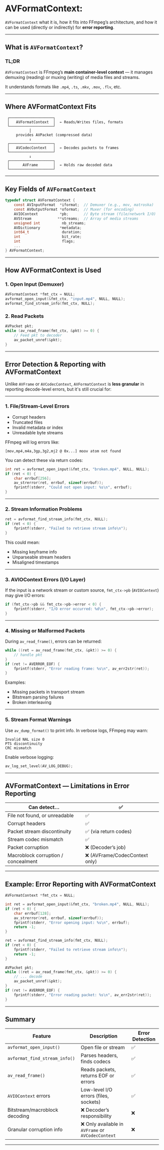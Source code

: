 # AVFormatContext: 

`AVFormatContext` what it is, how it fits into FFmpeg’s architecture, and how it can be used (directly or 
indirectly) for **error reporting**.

---

## What is `AVFormatContext`?

### TL;DR

`AVFormatContext` is FFmpeg’s **main container-level context** — it manages demuxing (reading) or muxing 
(writing) of media files and streams.

It understands formats like `.mp4`, `.ts`, `.mkv`, `.mov`, `.flv`, etc.

---

## Where AVFormatContext Fits

```text
 ┌────────────────────┐
 │   AVFormatContext  │  ← Reads/Writes files, formats
 └────────────────────┘
           │
     provides AVPacket (compressed data)
           ↓
 ┌────────────────────┐
 │   AVCodecContext   │  ← Decodes packets to frames
 └────────────────────┘
           ↓
 ┌────────────────────┐
 │      AVFrame       │  ← Holds raw decoded data
 └────────────────────┘
```

---

## Key Fields of `AVFormatContext`

```c
typedef struct AVFormatContext {
    const AVInputFormat  *iformat;  // Demuxer (e.g., mov, matroska)
    const AVOutputFormat *oformat;  // Muxer (for encoding)
    AVIOContext          *pb;       // Byte stream (file/network I/O)
    AVStream            **streams;  // Array of media streams
    unsigned int          nb_streams;
    AVDictionary         *metadata;
    int64_t               duration;
    int                   bit_rate;
    int                   flags;
    ...
} AVFormatContext;
```

---

## How AVFormatContext is Used

### 1. Open Input (Demuxer)

```c
AVFormatContext *fmt_ctx = NULL;
avformat_open_input(&fmt_ctx, "input.mp4", NULL, NULL);
avformat_find_stream_info(fmt_ctx, NULL);
```

### 2. Read Packets

```c
AVPacket pkt;
while (av_read_frame(fmt_ctx, &pkt) >= 0) {
    // Feed pkt to decoder
    av_packet_unref(&pkt);
}
```

---

## Error Detection & Reporting with AVFormatContext

Unlike `AVFrame` or `AVCodecContext`, `AVFormatContext` is **less granular** in reporting decode-level 
errors, but it's still crucial for:

---

### 1. **File/Stream-Level Errors**

* Corrupt headers
* Truncated files
* Invalid metadata or index
* Unreadable byte streams

FFmpeg will log errors like:

```
[mov,mp4,m4a,3gp,3g2,mj2 @ 0x...] moov atom not found
```

You can detect these via return codes:

```c
int ret = avformat_open_input(&fmt_ctx, "broken.mp4", NULL, NULL);
if (ret < 0) {
    char errbuf[256];
    av_strerror(ret, errbuf, sizeof(errbuf));
    fprintf(stderr, "Could not open input: %s\n", errbuf);
}
```

---

### 2. **Stream Information Problems**

```c
ret = avformat_find_stream_info(fmt_ctx, NULL);
if (ret < 0) {
    fprintf(stderr, "Failed to retrieve stream info\n");
}
```

This could mean:

* Missing keyframe info
* Unparseable stream headers
* Misaligned timestamps

---

### 3. **AVIOContext Errors (I/O Layer)**

If the input is a network stream or custom source, `fmt_ctx->pb` (`AVIOContext`) may give I/O errors:

```c
if (fmt_ctx->pb && fmt_ctx->pb->error < 0) {
    fprintf(stderr, "I/O error occurred: %d\n", fmt_ctx->pb->error);
}
```

---

### 4. **Missing or Malformed Packets**

During `av_read_frame()`, errors can be returned:

```c
while ((ret = av_read_frame(fmt_ctx, &pkt)) >= 0) {
    // handle pkt
}
if (ret != AVERROR_EOF) {
    fprintf(stderr, "Error reading frame: %s\n", av_err2str(ret));
}
```

Examples:

* Missing packets in transport stream
* Bitstream parsing failures
* Broken interleaving

---

### 5. **Stream Format Warnings**

Use `av_dump_format()` to print info. In verbose logs, FFmpeg may warn:

```
Invalid NAL size 0
PTS discontinuity
CRC mismatch
```

Enable verbose logging:

```c
av_log_set_level(AV_LOG_DEBUG);
```

---

## AVFormatContext — Limitations in Error Reporting

| Can detect…                         | ✅                             |
| ----------------------------------- | ----------------------------- |
| File not found, or unreadable       | ✅                             |
| Corrupt headers                     | ✅                             |
| Packet stream discontinuity         | ✅ (via return codes)          |
| Stream codec mismatch               | ✅                             |
| Packet corruption                   | ❌ (Decoder’s job)             |
| Macroblock corruption / concealment | ❌ (AVFrame/CodecContext only) |

---

## Example: Error Reporting with AVFormatContext

```c
AVFormatContext *fmt_ctx = NULL;

int ret = avformat_open_input(&fmt_ctx, "broken.mp4", NULL, NULL);
if (ret < 0) {
    char errbuf[128];
    av_strerror(ret, errbuf, sizeof(errbuf));
    fprintf(stderr, "Error opening input: %s\n", errbuf);
    return -1;
}

ret = avformat_find_stream_info(fmt_ctx, NULL);
if (ret < 0) {
    fprintf(stderr, "Failed to retrieve stream info\n");
    return -1;
}

AVPacket pkt;
while ((ret = av_read_frame(fmt_ctx, &pkt)) >= 0) {
    // ... decode
    av_packet_unref(&pkt);
}
if (ret != AVERROR_EOF) {
    fprintf(stderr, "Error reading packet: %s\n", av_err2str(ret));
}
```

---

## Summary

| Feature                       | Description                                       | Error Detection |
| ----------------------------- | ------------------------------------------------- | --------------- |
| `avformat_open_input()`       | Open file or stream                               | ✅               |
| `avformat_find_stream_info()` | Parses headers, finds codecs                      | ✅               |
| `av_read_frame()`             | Reads packets, returns EOF or errors              | ✅               |
| `AVIOContext` errors          | Low-level I/O errors (files, sockets)             | ✅               |
| Bitstream/macroblock decoding | ❌ Decoder’s responsibility                        | ❌               |
| Granular corruption info      | ❌ Only available in `AVFrame` or `AVCodecContext` | ❌               |

---


